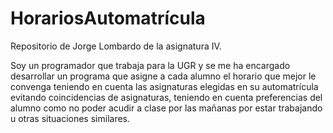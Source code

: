 # HorariosAutomatrícula
Repositorio de Jorge Lombardo de la asignatura IV.

Soy un programador que trabaja para la UGR y se me ha encargado desarrollar un programa que asigne a cada alumno el horario que mejor le convenga teniendo en cuenta las asignaturas elegidas en su automatrícula evitando coincidencias de asignaturas, teniendo en cuenta preferencias del alumno como no poder acudir a clase por las mañanas por estar trabajando u otras situaciones similares.
